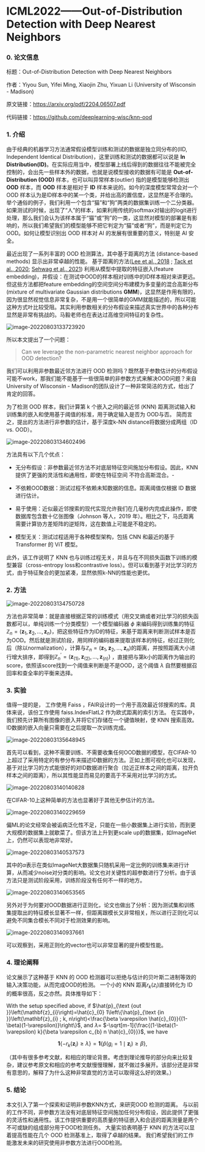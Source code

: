 # ICML2022——Out-of-Distribution Detection with Deep Nearest Neighbors

### 0. 论文信息

标题：Out-of-Distribution Detection with Deep Nearest Neighbors

作者：Yiyou Sun, Yifei Ming, Xiaojin Zhu, Yixuan Li (University of Wisconsin - Madison)

原文链接：https://arxiv.org/pdf/2204.06507.pdf

代码链接：https://github.com/deeplearning-wisc/knn-ood

### 1. 介绍

由于经典的机器学习方法通常假设模型训练和测试的数据是独立同分布的(IID, Independent Identical  Distribution)，这里训练和测试的数据都可以说是 **In Distribution(ID)**。在实际应用当中，模型部署上线后得到的数据往往不能被完全控制的，会出先一些样本外的数据，也就是说模型接收的数据有可能是 **Out-of-Distribution (OOD)** 样本，也可以叫异常样本(outlier)  指的是模型能够检测出 **OOD** 样本，而 **OOD** 样本是相对于 **ID** 样本来说的。如今的深度模型常常会对一个 OOD 样本认为是ID样本中的某一个类，并给出高的置信度，这显然是不合理的。举个通俗的例子，我们利用一个包含“猫”和“狗”两类的数据集训练一个二分类器。如果测试的时候，出现了“人”的样本，如果利用传统的softmax对输出的logit进行处理，那么我们会认为该样本属于“猫”或“狗”的一类，这显然对模型的部署是有影响的，所以我们希望我们的模型能够不把它判定为“猫”或者“狗”，而是判定它为OOD。如何让模型识别出 OOD 样本对 AI 的发展有很重要的意义，特别是 AI 安全。

最近出现了一系列丰富的 OOD 检测算法，其中基于距离的方法 (distance-based methods) 显示出非常卓越的性能。 基于距离的方法([Lee et al., 2018](https://arxiv.org/abs/1807.03888) ; [Tack et al., 2020](https://arxiv.org/abs/2007.08176); [Sehwag et al., 2021](https://arxiv.org/abs/2103.12051)) 利用从模型中提取的特征嵌入(feature embedding)，并假设：在测试中OOD的样本相对训练中的ID样本相对来讲更远。但这些方法都把feature embedding的空间空间分布建模为多变量的混合高斯分布 (mixture of multivariate Gaussian distributions **GMM**)，这显然是作用有限的，因为很显然视觉信息非常复杂，不是用一个很简单的GMM就能描述的，所以可能这种方式叶比较受阻。其实利用参数相关的分布假设来描述真实世界中的各种分布显然是非常有挑战的。马毅老师也在表达过高维空间特征的复杂性。

![image-20220803133723920](https://cdn.jsdelivr.net/gh/Taly-1119/blogImage@main/img/image-20220803133723920.png)

所以本文提出了一个问题：

> Can we leverage the non-parametric nearest neighbor approach for OOD detection?

我们可以利用非参数最近邻方法进行 OOD 检测吗？既然基于参数估计的分布假设可能不work，那我们能不能基于一些很简单的非参数方式来解决OOD问题？来自University of Wisconsin - Madison的团队设计了一种非常简洁的方式，给出了肯定的回答。

为了检测 OOD 样本，我们计算第 k 个嵌入之间的最近邻 (KNN) 距离测试输入和训练集的嵌入和使用基于阈值的标准，用于确定输入是否为 OOD与否。 简而言之，提出的方法进行非参数的估计，基于深度k-NN distance将数据分成两组（ID vs. OOD）。

![image-20220803134602496](https://cdn.jsdelivr.net/gh/Taly-1119/blogImage@main/img/image-20220803134602496.png)

方法具有以下几个优点：

- 无分布假设：非参数最近邻方法不对底层特征空间施加分布假设。因此，KNN 提供了更强的灵活性和通用性，即使在特征空间
  不符合高斯混合。-
-  不依赖OOD数据：测试过程不依赖未知数据的信息。距离阈值仅根据 ID 数据进行估计。

- 易于使用：近似最近邻搜索的现代实现允许我们在几毫秒内完成此操作，即使数据库包含数十亿张图像（Johnson 等人，2019 年）。相比之下，马氏距离需要计算协方差矩阵的逆矩阵，这在数值上可能是不稳定的。

- 模型无关：测试过程适用于各种模型架构，包括 CNN 和最近的基于 Transformer 的 ViT 模型。

此外，该工作说明了 KNN 也与训练过程无关，并且与在不同损失函数下训练的模型兼容（cross-entropy loss和contrastive loss）。但可以看到基于对比学习的方式，由于特征聚合的更加紧凑，显然依照k-NN的性能也更优。

### 2. 方法

![image-20220803134750728](https://cdn.jsdelivr.net/gh/Taly-1119/blogImage@main/img/image-20220803134750728.png)

方法也非常简单：就是直接根据正常的训练模式（用交叉熵或者对比学习的损失函数都可以，单纯训练一个分类模型）一个模型编码器 $\phi$ 来编码得到训练集的特征 $\mathbb{Z}_{n}=\left(\mathbf{z}_{1}, \mathbf{z}_{2}, \ldots, \mathbf{z}_{n}\right)$，把这些特征作为ID的特征，来基于距离来判断测试样本是否为OOD。然后就是测试阶段，用同样的编码器来提取该样本的特征，经过正则化后（除以normalization），计算与$\mathbb{Z}_{n}=\left(\mathbf{z}_{1}, \mathbf{z}_{2}, \ldots, \mathbf{z}_{n}\right)$的距离，并按照距离大小进行增大排序，即得到$\mathbb{Z}_{n}^{\prime}=\left(\mathbf{z}_{(1)}, \mathbf{z}_{(2)}, \ldots, \mathbf{z}_{(n)}\right)$ ，直接把与第k小的距离作为输出的score，依照该score找到一个阈值来判断是不是OOD，这个阈值 $\lambda$ 自然要根据召回率和查全率的平衡来选择。 

### 3. 实验

值得一提的是， 工作使用 Faiss ，FAIR设计的一个用于高效最近邻搜索的库。具体来说，该份工作使用 faiss.IndexFlatL2 作为欧式距离的索引方法。 在实践中，我们预先计算所有图像的嵌入并将它们存储在一个键值映射，使 KNN 搜索高效。 ID数据的嵌入向量只需要在之后提取一次训练完成。

![image-20220803135648945](https://cdn.jsdelivr.net/gh/Taly-1119/blogImage@main/img/image-20220803135648945.png)

首先可以看到，这种不需要训练、不需要收集任何OOD数据的模型，在CIFAR-10上超过了采用特定的有参分布来描述ID数据的方法。正如上图可视化也可以发现，基于对比学习的方式能很好的对ID数据进行聚合（拉近正样本之间的距离，拉开负样本之间的距离），所以其性能显而易见的要高于不采用对比学习的方式。

![image-20220803140140828](https://cdn.jsdelivr.net/gh/Taly-1119/blogImage@main/img/image-20220803140140828.png)

在CIFAR-10上这种简单的方法也显著好于其他无参估计的方法。

![image-20220803140229659](https://cdn.jsdelivr.net/gh/Taly-1119/blogImage@main/img/image-20220803140229659.png)

偏ML的论文经常会被诟病泛化性不足，只能在一些小数据集上进行实验，而到更大规模的数据集上就歇菜了。但该方法上升到更scale up的数据集，如ImageNet上，仍然可以表现地非常好。

![image-20220803140537573](https://s2.loli.net/2022/08/03/8FxUBQhmzHZojpe.png)

其中的$\alpha$表示在类似ImageNet大数据集只随机采用一定比例的训练集来进行计算，从而减少noise对分类的影响。论文也对关键性的超参数进行了分析。由于该方法只是测试阶段采用，训练阶段没有任何不一样的地方。

 

![image-20220803140653565](https://cdn.jsdelivr.net/gh/Taly-1119/blogImage@main/img/image-20220803140653565.png)

另外对于为何要对OOD数据进行正则化，论文也做出了分析：因为测试集和训练集提取出的特征模长显著不一样，但距离跟模长又非常相关，所以进行正则化可以避免不同集合模长不同对于检测效果的影响。

![image-20220803140937661](https://cdn.jsdelivr.net/gh/Taly-1119/blogImage@main/img/image-20220803140937661.png)

可以观察到，采用正则化的vector也可以非常显著的提升模型性能。

### 4. 理论阐释

论文展示了这种基于 KNN 的 OOD 检测器可以拒绝与估计的贝叶斯二进制等效的输入决策功能，从而完成OOD的检测。 一个小的 KNN 距离$r_{k}(z_{i})$直接转化为 ID 的概率很高，反之亦然。具体推导如下：



With the setup specified above, if $\hat{p}_{\text {out }}\left(\mathbf{z}_{i}\right)=\hat{c}_{0} 1\left\{\hat{p}_{\text {in }}\left(\mathbf{z}_{i} ; k, n\right)<\frac{\beta \varepsilon \hat{c}_{0}}{(1-\beta)(1-\varepsilon)}\right\}$, and $\lambda=$ $-\sqrt[m-1]{\frac{(1-\beta)(1-\varepsilon) k}{\beta \varepsilon c_{b} n \hat{c}_{0}}}$, we have

$$
\mathbf{1}\left\{-r_{k}\left(\mathbf{z}_{i}\right) \geq \lambda\right\}=\mathbf{1}\left\{\hat{p}\left(g_{i}=1 \mid \mathbf{z}_{i}\right) \geq \beta\right\},
$$

（其中有很多参考文献，和相应的理论背景。考虑到理论推导的部分向来比较复杂，建议参考原文和相应的参考文献慢慢理解，就不做过多展开。该部分还是非常有意思的，解释了为什么这种非常直觉的方法可以取得这么好的效果。）

### 5. 结论

本文引入了第一个探索和证明非参数KNN方式，来研究OOD 检测的距离。 与以前的工作不同，非参数方法没有对底层特征空间施加任何分布假设，因此提供了更强的灵活性和通用性。该工作提供重要的高质量的特征嵌入和合适的距离测量是两个不可或缺的组成部分用于OOD检测任务。 大量实验表明基于 KNN 的方法可以显着提高性能在几个 OOD 检测基准上，取得了卓越的结果。 我们希望我们的工作能激发未来的研究使用非参数方法进行OOD检测。